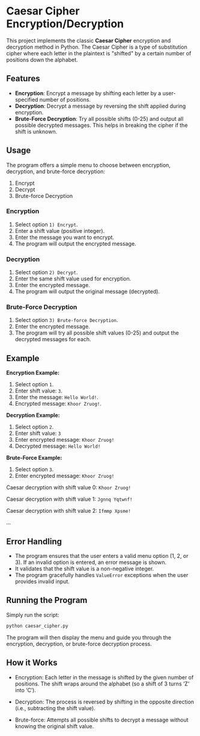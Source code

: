 # Caesar Cipher Encryption/Decryption

This project implements the classic **Caesar Cipher** encryption and decryption method in Python. The Caesar Cipher is a type of substitution cipher where each letter in the plaintext is "shifted" by a certain number of positions down the alphabet.

## Features
- **Encryption**: Encrypt a message by shifting each letter by a user-specified number of positions.
- **Decryption**: Decrypt a message by reversing the shift applied during encryption.
- **Brute-Force Decryption**: Try all possible shifts (0-25) and output all possible decrypted messages. This helps in breaking the cipher if the shift is unknown.

## Usage

The program offers a simple menu to choose between encryption, decryption, and brute-force decryption:
1. Encrypt
2. Decrypt
3. Brute-force Decryption

### Encryption

1. Select option `1) Encrypt`.
2. Enter a shift value (positive integer).
3. Enter the message you want to encrypt.
4. The program will output the encrypted message.

### Decryption

1. Select option `2) Decrypt`.
2. Enter the same shift value used for encryption.
3. Enter the encrypted message.
4. The program will output the original message (decrypted).

### Brute-Force Decryption

1. Select option `3) Brute-force Decryption`.
2. Enter the encrypted message.
3. The program will try all possible shift values (0-25) and output the decrypted messages for each.

## Example

**Encryption Example:**

1. Select option `1`.
2. Enter shift value: `3`.
3. Enter the message: `Hello World!`.
4. Encrypted message: `Khoor Zruog!`.

**Decryption Example:**

1. Select option `2`.
2. Enter shift value: `3`
3. Enter encrypted message: `Khoor Zruog!`
4. Decrypted message: `Hello World!`

**Brute-Force Example:**

1. Select option `3`.
2. Enter encrypted message: `Khoor Zruog!`

Caesar decryption with shift value 0:
`Khoor Zruog!`

Caesar decryption with shift value 1:
`Jgnnq Yqtwnf!`

Caesar decryption with shift value 2:
`Ifmmp Xpsme!`

…

## Error Handling

- The program ensures that the user enters a valid menu option (1, 2, or 3). If an invalid option is entered, an error message is shown.
- It validates that the shift value is a non-negative integer.
- The program gracefully handles `ValueError` exceptions when the user provides invalid input.

## Running the Program

Simply run the script:

```bash
python caesar_cipher.py
```

The program will then display the menu and guide you through the encryption, decryption, or brute-force decryption process.

## How it Works

* Encryption: Each letter in the message is shifted by the given number of positions. The shift wraps around the alphabet (so a shift of 3 turns ‘Z’ into ‘C’).

* Decryption: The process is reversed by shifting in the opposite direction (i.e., subtracting the shift value).

* Brute-force: Attempts all possible shifts to decrypt a message without knowing the original shift value.
